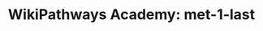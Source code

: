 ---
authors:
- AmauryPelzer
description: Test Pathway
last-edited: 2022-02-07
organisms:
- Homo sapiens
redirect_from:
- /index.php/Pathway:WP5165
- /instance/WP5165
revision: null
schema-jsonld:
- '@context': https://schema.org/
  '@id': https://wikipathways.github.io/pathways/WP5165.html
  '@type': Dataset
  creator:
    '@type': Organization
    name: WikiPathways
  description: Test Pathway
  keywords:
  - (S)-2,3-Epoxysqualene
  - 7-Dehydrocholesterol
  - Acetyl-CoA
  - CYP51A1
  - Cholesterol
  - DHCR7
  - Dimethylallyl pyrophosphate
  - FDFT1
  - FDPS
  - Geranyl-PP
  - HMG-CoA
  - HMGCR
  - HMGCS1
  - IDI1
  - LSS
  - Lanosterin
  - Lathosterol
  - MSMO1
  - MVD
  - MVK
  - Mevalonic acid
  - Mevalonic acid 5-pyrophosphate
  - Mevalonic acid-5P
  - NSDHL
  - PMVK
  - SC5DL
  - SQLE
  - Squalene
  - farnesyl pyrophosphate
  - isopentenyl pyrophosphate
  license: CC0
  name: 'WikiPathways Academy: met-1-last'
seo: CreativeWork
title: 'WikiPathways Academy: met-1-last'
wpid: WP5165
---
